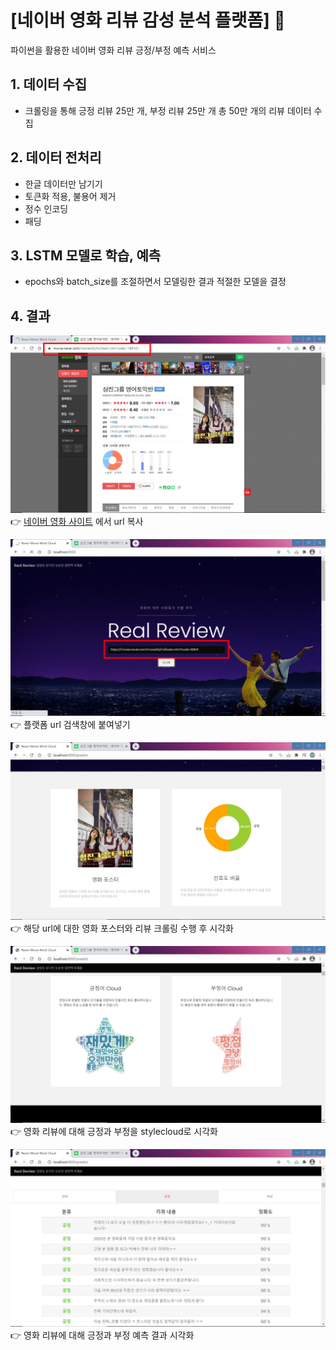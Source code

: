 # [네이버 영화 리뷰 감성 분석 플랫폼] :speech_balloon:
파이썬을 활용한 네이버 영화 리뷰 긍정/부정 예측 서비스

## 1. 데이터 수집
* 크롤링을 통해 긍정 리뷰 25만 개, 부정 리뷰 25만 개 총 50만 개의 리뷰 데이터 수집

## 2. 데이터 전처리
* 한글 데이터만 남기기
* 토큰화 적용, 불용어 제거
* 정수 인코딩
* 패딩

## 3. LSTM 모델로 학습, 예측
* epochs와 batch_size를 조절하면서 모델링한 결과 적절한 모델을 결정


## 4. 결과
![main.JPG](./static/images/naver_movie.png)
:point_right: [네이버 영화 사이트](https://movie.naver.com/movie/bi/mi/basic.nhn?code=189141) 에서 url 복사


![main.JPG](./static/images/input_url.png)
:point_right: 플랫폼 url 검색창에 붙여넣기


![main.JPG](./static/images/poster_graph.JPG)
:point_right: 해당 url에 대한 영화 포스터와 리뷰 크롤링 수행 후 시각화 


![main.JPG](./static/images/stylecloud.JPG)
:point_right: 영화 리뷰에 대해 긍정과 부정을 stylecloud로 시각화


![main.JPG](./static/images/positive_review.JPG)
:point_right: 영화 리뷰에 대해 긍정과 부정 예측 결과 시각화
